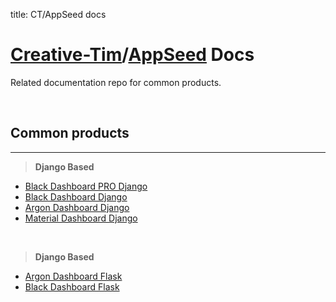 
title: CT/AppSeed docs

# [Creative-Tim](https://www.creative-tim.com/)/[AppSeed](https://appseed.us/) Docs

Related documentation repo for common products.

<br />

## Common products
---

> **Django Based**

- [Black Dashboard PRO Django](/products/black-dashboard-pro-django/)
- [Black Dashboard Django](/products/black-dashboard-django/)
- [Argon Dashboard Django](/products/argon-dashboard-django/)
- [Material Dashboard Django](/products/material-dashboard-django/)

<br />

> **Django Based**

- [Argon Dashboard Flask](/products/argon-dashboard-flask/)
- [Black Dashboard Flask](/products/black-dashboard-flask/)
